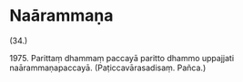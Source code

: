 # Naārammaṇa

(34.)

1975\. Parittaṃ dhammaṃ paccayā paritto dhammo uppajjati naārammaṇapaccayā. (Paṭiccavārasadisaṃ. Pañca.)

